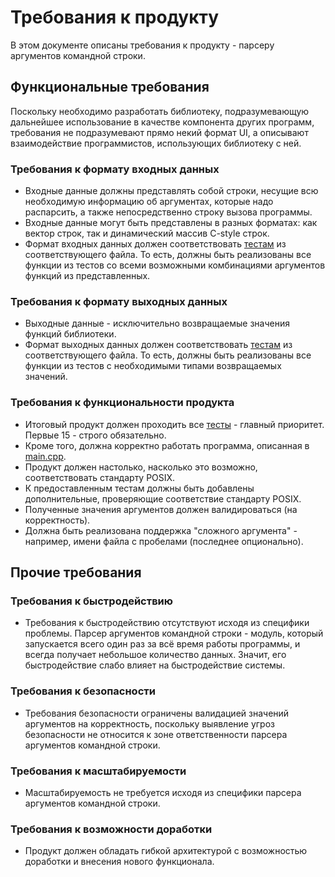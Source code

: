 # Требования к продукту

В этом документе описаны требования к продукту - парсеру аргументов командной строки.

## Функциональные требования

Поскольку необходимо разработать библиотеку, подразумевающую дальнейшее использование
в качестве компонента других программ, требования не подразумевают прямо некий формат
UI, а описывают взаимодействие программистов, использующих библиотеку с ней.

### Требования к формату входных данных

* Входные данные должны представлять собой строки, несущие всю необходимую информацию 
  об аргументах, которые надо распарсить, а также непосредственно строку вызова 
  программы.
* Входные данные могут быть представлены в разных форматах: как вектор строк, так и динамический
  массив C-style строк.
* Формат входных данных должен соответствовать [тестам](../../../../tests/argparser_unit_tests.cpp)
  из соответствующего файла. То есть, должны быть реализованы все функции из тестов
  со всеми возможными комбинациями аргументов функций из представленных.

### Требования к формату выходных данных

* Выходные данные - исключительно возвращаемые значения функций библиотеки.
* Формат выходных данных должен соответствовать [тестам](../../../../tests/argparser_unit_tests.cpp)
  из соответствующего файла. То есть, должны быть реализованы все функции из тестов
  с необходимыми типами возвращаемых значений.

### Требования к функциональности продукта

* Итоговый продукт должен проходить все [тесты](../../../../tests/argparser_unit_tests.cpp) -
  главный приоритет. Первые 15 - строго обязательно.
* Кроме того, должна корректно работать программа, описанная в 
  [main.cpp](../../../../bin/main.cpp).
* Продукт должен настолько, насколько это возможно, соответствовать стандарту POSIX.
* К предоставленным тестам должны быть добавлены дополнительные, проверяющие 
  соответствие стандарту POSIX.
* Полученные значения аргументов должен валидироваться (на корректность).
* Должна быть реализована поддержка "сложного аргумента" - например, имени файла 
  с пробелами (последнее опционально).

## Прочие требования

### Требования к быстродействию

* Требования к быстродействию отсутствуют исходя из специфики проблемы. Парсер 
  аргументов командной строки - модуль, который запускается всего один раз за всё 
  время работы программы, и всегда получает небольшое количество данных. Значит, 
  его быстродействие слабо влияет на быстродействие системы.

### Требования к безопасности

* Требования безопасности ограничены валидацией значений аргументов на корректность,
  поскольку выявление угроз безопасности не относится к зоне ответственности парсера
  аргументов командной строки.

### Требования к масштабируемости

* Масштабируемость не требуется исходя из специфики парсера аргументов командной
  строки.

### Требования к возможности доработки

* Продукт должен обладать гибкой архитектурой с возможностью доработки и внесения
  нового функционала.

